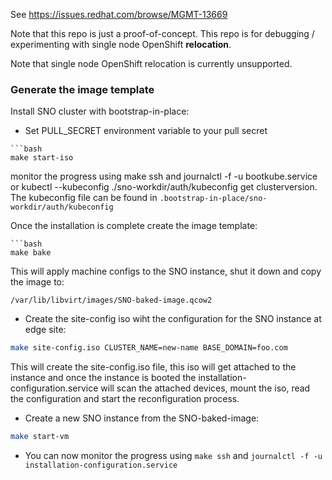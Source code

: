 See https://issues.redhat.com/browse/MGMT-13669

Note that this repo is just a proof-of-concept. This repo is for debugging / experimenting with
single node OpenShift **relocation**.

Note that single node OpenShift relocation is currently unsupported.

### Generate the image template
Install SNO cluster with bootstrap-in-place:
- Set PULL_SECRET environment variable to your pull secret

```
```bash
make start-iso
```
monitor the progress using make ssh and journalctl -f -u bootkube.service or kubectl --kubeconfig ./sno-workdir/auth/kubeconfig get clusterversion.
The kubeconfig file can be found in `.bootstrap-in-place/sno-workdir/auth/kubeconfig`

Once the installation is complete create the image template:
```
```bash
make bake
```
This will apply machine configs to the SNO instance, shut it down and copy the image to:
```
/var/lib/libvirt/images/SNO-baked-image.qcow2
```

- Create the site-config iso wiht the configuration for the SNO instance at edge site:
```bash
make site-config.iso CLUSTER_NAME=new-name BASE_DOMAIN=foo.com
```
This will create the site-config.iso file, this iso will get attached to the instance and once the instance is booted the installation-configuration.service will scan the attached devices, 
mount the iso, read the configuration and start the reconfiguration process.

- Create a new SNO instance from the SNO-baked-image:
```bash
make start-vm
```

- You can now monitor the progress using `make ssh` and `journalctl -f -u installation-configuration.service`
